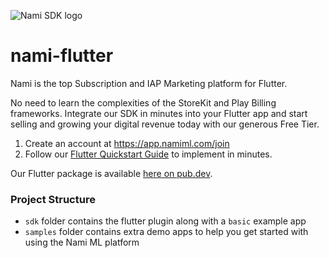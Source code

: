 ![Nami SDK logo](https://cdn.namiml.com/brand/sdk/Nami-SDK@0.5x.png)

# nami-flutter

Nami is the top Subscription and IAP Marketing platform for Flutter.

No need to learn the complexities of the StoreKit and Play Billing frameworks.  Integrate our SDK in minutes into your Flutter app and start selling and growing your digital revenue today with our generous Free Tier.

1. Create an account at https://app.namiml.com/join
2. Follow our [Flutter Quickstart Guide](https://docs.namiml.com/docs/flutter-setup) to implement in minutes.

Our Flutter package is available [here on pub.dev](https://pub.dev/packages/nami_flutter).

### Project Structure
- `sdk` folder contains the flutter plugin along with a `basic` example app
- `samples` folder contains extra demo apps to help you get started with using the Nami ML platform
